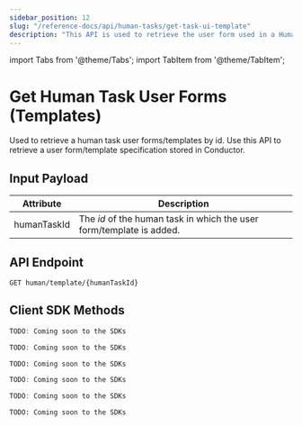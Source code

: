 ```yaml
---
sidebar_position: 12
slug: "/reference-docs/api/human-tasks/get-task-ui-template"
description: "This API is used to retrieve the user form used in a Human task based on its task ID."
---
```


import Tabs from '@theme/Tabs';
import TabItem from '@theme/TabItem';

# Get Human Task User Forms (Templates)

Used to retrieve a human task user forms/templates by id. Use this API to retrieve a user form/template specification stored in Conductor.

## Input Payload

| Attribute | Description                                                     |
|-----------|-----------------------------------------------------------------| 
| humanTaskId        | The *id* of the human task in which the user form/template is added. | 

## API Endpoint 

```
GET human/template/{humanTaskId}
```

## Client SDK Methods

<Tabs>
<TabItem value="Java" label="Java">

```java
TODO: Coming soon to the SDKs
```

</TabItem>
<TabItem value="Go" label="Go">

```go
TODO: Coming soon to the SDKs
```

</TabItem>
<TabItem value="Python" label="Python">

```python
TODO: Coming soon to the SDKs
```

</TabItem>
<TabItem value="CSharp" label="C#">

```csharp
TODO: Coming soon to the SDKs
```

</TabItem>
<TabItem value="JavaScript" label="JavaScript">

```javascript
TODO: Coming soon to the SDKs
```

</TabItem>
<TabItem value="Clojure" label="Clojure">

```clojure
TODO: Coming soon to the SDKs
```

</TabItem>
</Tabs>
